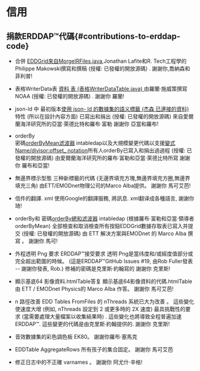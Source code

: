 # 信用

## 捐款ERDDAP™代碼{#contributions-to-erddap-code} 
* 合併
    [EDDGrid來自MorgeIRFiles.java,](/docs/server-admin/datasets#eddgridfrommergeirfiles)Jonathan Lafite和R. Tech工程學的Philippe Makowski撰寫和撰稿 (授權: 已發權的開放源碼) . 謝謝你,喬納森和菲利普&#33;
     
* 表格WriterData表
    [資料 表 (表格WriterDataTable.java) ](https://coastwatch.pfeg.noaa.gov/erddap/tabledap/documentation.html#fileType)由羅蘭·施威策撰寫NOAA  (授權: 已發權的開放源碼) . 謝謝你 羅蘭&#33;
     
* json-ld 中
最初版本[使用 json- ld 的數據集的語义標籤 (杰森 已連接的資料) ](/docs/server-admin/additional-information#json-ld)特性 (所以在設計內容方面) 已寫出和捐出 (授權: 已發權的開放源碼) 來自愛爾蘭海洋研究所的亞當·萊德比特和羅布·富勒 謝謝你 亞當和羅布&#33;
     
*   orderBy  
密碼[orderByMean滤波器](https://coastwatch.pfeg.noaa.gov/erddap/tabledap/documentation.html#orderByMean) intabledap以及大規模變更代碼以支援[變式Name/divisor:offset_ notation](https://coastwatch.pfeg.noaa.gov/erddap/tabledap/documentation.html#orderByDivisorOptions)所有人orderBy已寫入和捐出過過程 (授權: 已發權的開放源碼) 由愛爾蘭海洋研究所的羅布·富勒和亞當·萊德比特所寫 謝謝你 羅布和亞當&#33;
     
* 無邊界標示型態
三种新標籤的代碼 (无邊界填充方塊,無邊界填充方圈,無邊界填充三角) 由ETT/EMODnet物理公司的Marco Alba提供。 謝謝你 馬可艾芭&#33;
     
* 信件的翻譯. xml
使用Google的翻譯服務, 將訊息. xml翻译成各種語言, 謝謝你 琦&#33;
     
*   orderBy和
密碼[orderBy總和滤波器](https://coastwatch.pfeg.noaa.gov/erddap/tabledap/documentation.html#orderBySum) intabledap  (根據羅布·富勒和亞當·領導者orderByMean) 全部檢查和取消檢查所有按鈕EDDGrid數據存取表已寫入并提交 (授權: 已發權的開放源碼) 由 ETT 解决方案與EMODnet 的 Marco Alba 撰寫 。 謝謝你 馬可&#33;
     
* 外程透明 Png 要求
    ERDDAP™接受要求 透明 Png是當纬度和/或經度值部分或完全超出範圍的時候。 (這是ERDDAP™GitHub Issues #19, 由Rob Fuller發表 -- 謝謝你發表, Rob.) 修補的密碼是克里斯·約翰寫的 謝謝你 克里斯&#33;
     
* 顯示基底64 影像資料.htmlTable答复
顯示基底64影像資料的代碼.htmlTable由 ETT / EMODnet Physics的 Marco Alba 作答。 謝謝你 馬可艾芭&#33;
     
* n 路徑改善
EDD Tables FromFiles 的 nThreads 系統已大为改善 。 這些變化使速度大增 (例如, nThreads 設定到 2 或更多時的 2X 速度) 最具挑戰性的要求 (當需要處理大量檔案以收集結果時) . 這些變化也將導致全程普遍加速ERDDAP™. 這些變更的代碼是由克里斯·約翰提供的. 謝謝你 克里斯&#33;

* 音效數據集的彩色調色板 EK80。 謝謝你羅布·塞馬克

* EDDTable AggregateRows 所有孩子的集合固定。 謝謝你 馬可艾芭

* 修正日志中的不正確 varnames 。 謝謝你 阿尤什·辛格&#33;
